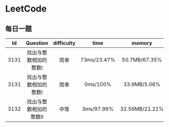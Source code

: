 <!--
 * @Author: LiQingCode 2535735432@qq.com
 * @Date: 2024-08-08 15:06:32
 * @LastEditors: LiQingCode 2535735432@qq.com
 * @LastEditTime: 2024-08-09 09:47:44
 * @FilePath: \code\LeetCode\README.md
 * @Description: 
 * 
 * Copyright (c) 2024 by LiQingCode, All Rights Reserved. 
-->
# LeetCode
## 每日一题

|Id|Question|difficulty|time|memory|language|
|:--:|:--:|:--:|:--:|:--:|:--:|
|3131|找出与整数相加的整数Ⅰ|简单|73ms/23.47%|50.7MB/67.35%|javascript|
|3131|找出与整数相加的整数Ⅰ|简单|0ms/100%|33.9MB/5.06%|C++|
|3132|找出与整数相加的整数Ⅱ|中等|3ms/97.99%|32.56MB/21.21%|C++|